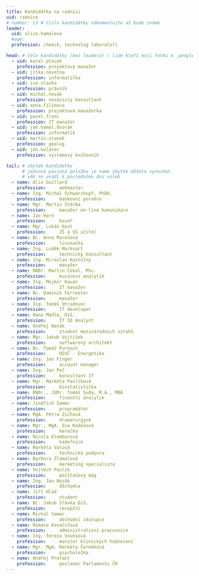 ```yaml
---
title: Kandidátka na radnici
uid: radnice
# number: 13 # číslo kandidátky odkomentujte až bude známé
leader:
  uid: alice.hamalova
  #age: 
  profession: chemik, technolog laboratoří

head: # čelo kandidátky (bez leadera) / lidé kteří mají fotku a _people/jmeno.md
  - uid: karel.ptacek
    profession: projektový manažer
  - uid: jitka.novotna
    profession: informatička
  - uid: ivo.slavka
    profession: právník
  - uid: michal.novak
    profession: nezávislý konzultant
  - uid: anna.filinova
    profession: projektová manažerka
  - uid: pavel.franc
    profession: IT manažer
  - uid: jan.hamal.dvorak
    profession: informatik
  - uid: martin.stanek
    profession: geolog
  - uid: jan.kolator
    profession: systémový knihovník

tail: # zbytek kandidatky
      # jedinná povinná položka je name zbytek můžete vynechat
      # věk se uvádí k poslednímu dni voleb
  - name: Alix Guillard
    profession:     webmaster
  - name: Ing. Michal Schwarzkopf, PhDd.
    profession:     bankovní poradce
  - name: Mgr. Martin Štěrba
    profession:     manažer on-line komunikace
  - name: Jan Horn
    profession:     kovář
  - name: Mgr. Lukáš Kost	
    profession:     ZŠ a SŠ učitel
  - name: Bc. Anna Marešová	 
    profession: 	linuxačka
  - name: Ing. Luděk Markvart	 
    profession: 	technický konzultant
  - name: Ing. Miroslav Kostolný	 
    profession: 	manažer
  - name: RNDr. Martin Čekal, MSc.	 
    profession: 	business analytik
  - name: Ing. Mojmír Kavan	 
    profession: 	IT manažer
  - name: Bc. Dominik Forrester	 
    profession: 	manažer
  - name: Ing. Tomáš Otradovec	 
    profession: 	IT developer
  - name: Hana Mádle, DiS.	 
    profession: 	IT SD Analyst
  - name: Ondřej Novák	 
    profession: 	student mezinárodních vztahů
  - name: Mgr. Jakub Vojtíšek	 
    profession: 	softwarový architekt
  - name: Bc. Tomáš Purnoch	 
    profession: 	OSVČ - Energetika
  - name: Ing. Jan Finger	 
    profession: 	account manager
  - name: Ing. Jan Peč	 
    profession: 	konzultant IT
  - name: Mgr. Markéta Pavlíková	 
    profession: 	biostatistička
  - name: RNDr., JUDr. Tomáš Suda, M.A., MBA	 
    profession: 	finanční analytik
  - name: Jindřich Samec	 
    profession: 	programátor
  - name: MgA. Petra Zíchová	 
    profession: 	dramaturgyně
  - name: Mgr., MgA. Eva Kodešová	 
    profession: 	herečka
  - name: Nicola Klembarová	 
    profession: 	kadeřnice
  - name: Markéta Valová	 
    profession: 	technická podpora
  - name: Barbora Zlámalová	 
    profession: 	marketing specialista
  - name: Vojtěch Pavlík	 
    profession: 	počítačový mág
  - name: Ing. Jan Novák	 
    profession: 	důchodce
  - name: Jiří Hlad	 
    profession: 	student
  - name: Bc. Jakub Slávka DiS.	 
    profession: 	recepční
  - name: Michal Samec	 
    profession: 	obchodní zástupce
  - name: Romana Kovačičová	 
    profession: 	administrativní pracovnice
  - name: Ing. Tereza Vovesová	 
    profession: 	monitor klinických hodnocení
  - name: Mgr. MgA. Markéta Čermáková	 
    profession: 	psycholožka
  - name: Ondřej Profant	 
    profession: 	poslanec Parlamentu ČR
---
```


